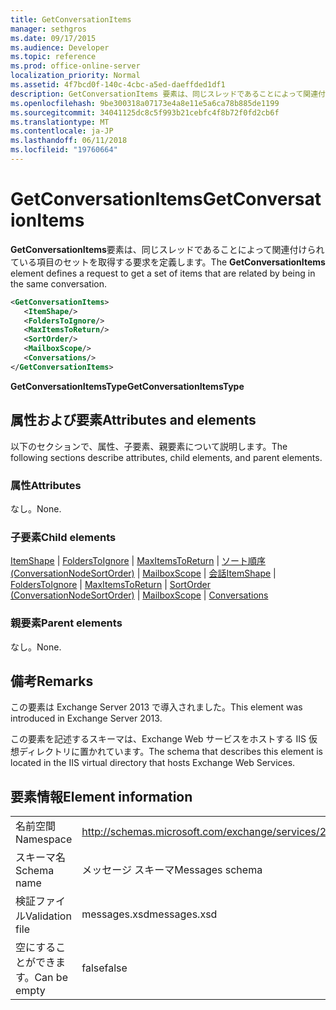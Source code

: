 ```yaml
---
title: GetConversationItems
manager: sethgros
ms.date: 09/17/2015
ms.audience: Developer
ms.topic: reference
ms.prod: office-online-server
localization_priority: Normal
ms.assetid: 4f7bcd0f-140c-4cbc-a5ed-daeffded1df1
description: GetConversationItems 要素は、同じスレッドであることによって関連付けられている項目のセットを取得する要求を定義します。
ms.openlocfilehash: 9be300318a07173e4a8e11e5a6ca78b885de1199
ms.sourcegitcommit: 34041125dc8c5f993b21cebfc4f8b72f0fd2cb6f
ms.translationtype: MT
ms.contentlocale: ja-JP
ms.lasthandoff: 06/11/2018
ms.locfileid: "19760664"
---
```

# <a name="getconversationitems"></a><span data-ttu-id="e8274-103">GetConversationItems</span><span class="sxs-lookup"><span data-stu-id="e8274-103">GetConversationItems</span></span>

<span data-ttu-id="e8274-104">**GetConversationItems**要素は、同じスレッドであることによって関連付けられている項目のセットを取得する要求を定義します。</span><span class="sxs-lookup"><span data-stu-id="e8274-104">The **GetConversationItems** element defines a request to get a set of items that are related by being in the same conversation.</span></span> 
  
```XML
<GetConversationItems>
   <ItemShape/>
   <FoldersToIgnore/>
   <MaxItemsToReturn/>
   <SortOrder/>
   <MailboxScope/>
   <Conversations/>
</GetConversationItems>
```

 <span data-ttu-id="e8274-105">**GetConversationItemsType**</span><span class="sxs-lookup"><span data-stu-id="e8274-105">**GetConversationItemsType**</span></span>
## <a name="attributes-and-elements"></a><span data-ttu-id="e8274-106">属性および要素</span><span class="sxs-lookup"><span data-stu-id="e8274-106">Attributes and elements</span></span>

<span data-ttu-id="e8274-107">以下のセクションで、属性、子要素、親要素について説明します。</span><span class="sxs-lookup"><span data-stu-id="e8274-107">The following sections describe attributes, child elements, and parent elements.</span></span>
  
### <a name="attributes"></a><span data-ttu-id="e8274-108">属性</span><span class="sxs-lookup"><span data-stu-id="e8274-108">Attributes</span></span>

<span data-ttu-id="e8274-109">なし。</span><span class="sxs-lookup"><span data-stu-id="e8274-109">None.</span></span>
  
### <a name="child-elements"></a><span data-ttu-id="e8274-110">子要素</span><span class="sxs-lookup"><span data-stu-id="e8274-110">Child elements</span></span>

<span data-ttu-id="e8274-111">[ItemShape](itemshape.md) | [FoldersToIgnore](folderstoignore.md) | [MaxItemsToReturn](maxitemstoreturn.md) | [ソート順序 (ConversationNodeSortOrder)](sortorder-conversationnodesortorder.md) | [MailboxScope](mailboxscope.md) | [会話](conversations-ex15websvcsotherref.md)</span><span class="sxs-lookup"><span data-stu-id="e8274-111">[ItemShape](itemshape.md) | [FoldersToIgnore](folderstoignore.md) | [MaxItemsToReturn](maxitemstoreturn.md) | [SortOrder (ConversationNodeSortOrder)](sortorder-conversationnodesortorder.md) | [MailboxScope](mailboxscope.md) | [Conversations](conversations-ex15websvcsotherref.md)</span></span>
  
### <a name="parent-elements"></a><span data-ttu-id="e8274-112">親要素</span><span class="sxs-lookup"><span data-stu-id="e8274-112">Parent elements</span></span>

<span data-ttu-id="e8274-113">なし。</span><span class="sxs-lookup"><span data-stu-id="e8274-113">None.</span></span>
  
## <a name="remarks"></a><span data-ttu-id="e8274-114">備考</span><span class="sxs-lookup"><span data-stu-id="e8274-114">Remarks</span></span>

<span data-ttu-id="e8274-115">この要素は Exchange Server 2013 で導入されました。</span><span class="sxs-lookup"><span data-stu-id="e8274-115">This element was introduced in Exchange Server 2013.</span></span>
  
<span data-ttu-id="e8274-116">この要素を記述するスキーマは、Exchange Web サービスをホストする IIS 仮想ディレクトリに置かれています。</span><span class="sxs-lookup"><span data-stu-id="e8274-116">The schema that describes this element is located in the IIS virtual directory that hosts Exchange Web Services.</span></span>
  
## <a name="element-information"></a><span data-ttu-id="e8274-117">要素情報</span><span class="sxs-lookup"><span data-stu-id="e8274-117">Element information</span></span>

|||
|:-----|:-----|
|<span data-ttu-id="e8274-118">名前空間</span><span class="sxs-lookup"><span data-stu-id="e8274-118">Namespace</span></span>  <br/> |http://schemas.microsoft.com/exchange/services/2006/messages  <br/> |
|<span data-ttu-id="e8274-119">スキーマ名</span><span class="sxs-lookup"><span data-stu-id="e8274-119">Schema name</span></span>  <br/> |<span data-ttu-id="e8274-120">メッセージ スキーマ</span><span class="sxs-lookup"><span data-stu-id="e8274-120">Messages schema</span></span>  <br/> |
|<span data-ttu-id="e8274-121">検証ファイル</span><span class="sxs-lookup"><span data-stu-id="e8274-121">Validation file</span></span>  <br/> |<span data-ttu-id="e8274-122">messages.xsd</span><span class="sxs-lookup"><span data-stu-id="e8274-122">messages.xsd</span></span>  <br/> |
|<span data-ttu-id="e8274-123">空にすることができます。</span><span class="sxs-lookup"><span data-stu-id="e8274-123">Can be empty</span></span>  <br/> |<span data-ttu-id="e8274-124">false</span><span class="sxs-lookup"><span data-stu-id="e8274-124">false</span></span>  <br/> |
   

